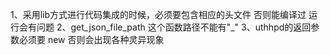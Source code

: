 1、采用lib方式进行代码集成的时候，必须要包含相应的头文件  否则能编译过  运行会有问题
2、get_json_file_path  这个函数路径不能有"_"
3、uthhpd的返回参数必须要  new  否则会出现各种灵异现象
